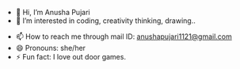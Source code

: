 - 👋 Hi, I’m Anusha Pujari
- 👀 I’m interested in coding, creativity thinking, drawing..
<!-- 🌱 I’m currently learning ...-->
<!-- 💞️ I’m looking to collaborate on ...-->
- 📫 How to reach me through mail ID: anushapujari1121@gmail.com
- 😄 Pronouns: she/her
- ⚡ Fun fact: I love out door games.

<!--Anusha Pujari is a ✨ special ✨ repository because its `README.md` (this file) appears on your GitHub profile.
You can click the Preview link to take a look at your changes.-->
